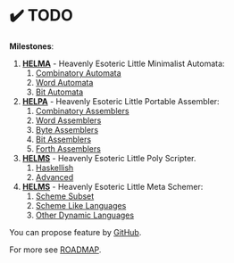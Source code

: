 # ✔️ TODO

**Milestones**:

1. **[HELMA](helma)** - Heavenly Esoteric Little Minimalist Automata:
    1. [Combinatory Automata](https://github.com/helvm/helma/milestone/1)
    2. [Word Automata](https://github.com/helvm/helma/milestone/2)
    3. [Bit Automata](https://github.com/helvm/helma/milestone/3)
2. **[HELPA](helpa)** - Heavenly Esoteric Little Portable Assembler:
    1. [Combinatory Assemblers](https://github.com/helvm/helpa/milestone/1)
    2. [Word Assemblers](https://github.com/helvm/helpa/milestone/2)
    3. [Byte Assemblers](https://github.com/helvm/helpa/milestone/3)
    3. [Bit Assemblers](https://github.com/helvm/helpa/milestone/4)
    3. [Forth Assemblers](https://github.com/helvm/helpa/milestone/5)
3. **[HELMS](helps)** - Heavenly Esoteric Little Poly Scripter. 
    1. [Haskellish](https://github.com/helvm/helps/milestone/1)
    2. [Advanced](https://github.com/helvm/helps/milestone/2)
4. **[HELMS](helms)** - Heavenly Esoteric Little Meta Schemer:
    1. [Scheme Subset](https://github.com/helvm/helms/milestone/1)
    2. [Scheme Like Languages](https://github.com/helvm/helms/milestone/2)
    3. [Other Dynamic Languages](https://github.com/helvm/helms/milestone/3)

You can propose feature by [GitHub](https://github.com/helvm/helcam/issues).

For more see [ROADMAP](ROADMAP.md).
